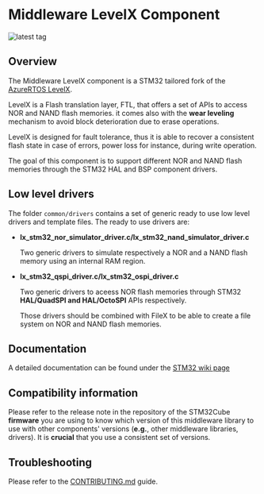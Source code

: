 # Middleware LevelX Component

![latest tag](https://img.shields.io/github/v/tag/STMicroelectronics/stm32-mw-levelx.svg?color=green)

## Overview
The Middleware LevelX component is a STM32 tailored fork of the [AzureRTOS LevelX](https://github.com/eclipse-threadx/levelx).

LevelX is a Flash translation layer, FTL, that offers a set of APIs to access NOR and NAND flash memories. it comes also with the **wear leveling** mechanism to avoid block deterioration due to erase operations.

LevelX is designed for fault tolerance, thus it is able to recover a consistent flash state in case of errors, power loss for instance, during write operation.

The goal of this component is to support different NOR and NAND flash memories through the STM32 HAL and BSP component drivers.

## Low level drivers

The folder `common/drivers` contains a set of generic ready to use low level drivers and template files. The ready to use drivers are:

* **lx_stm32_nor_simulator_driver.c/lx_stm32_nand_simulator_driver.c**

    Two generic drivers to simulate respectively a NOR and a NAND flash memory using an internal RAM region.

* **lx_stm32_qspi_driver.c/lx_stm32_ospi_driver.c**

    Two generic drivers to aceess NOR flash memories through STM32 **HAL/QuadSPI and HAL/OctoSPI** APIs respectively.

    Those drivers should be combined with FileX to be able to create a file system on NOR and NAND flash memories.

## Documentation

A detailed documentation can be found under the [STM32 wiki page](https://wiki.st.com/stm32mcu/index.php?title=Introduction_to_LEVELX&sfr=stm32mcu)

## Compatibility information

Please refer to the release note in the repository of the STM32Cube **firmware** you are using to know which version of this middleware library to use with other components' versions (**e.g.**, other middleware libraries, drivers). It is **crucial** that you use a consistent set of versions.

## Troubleshooting
Please refer to the [CONTRIBUTING.md](CONTRIBUTING.md) guide.



